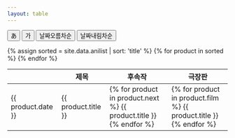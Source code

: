 ```yaml
---
layout: table
---
```


<button id="switchJapaneseBtn">あ</button>
<button id="switchKoreanBtn">가</button>
<button id="sortDateAscBtn">날짜오름차순</button>
<button id="sortDateDescBtn">날짜내림차순</button>

<table>
  <thead>
    <tr>
      <th></th>
      <th>제목</th>
      <th>후속작</th>
      <th>극장판</th>
    </tr>
  </thead>
  <tbody id="anilistTBody">
    {% assign sorted = site.data.anilist | sort: 'title' %}
    {% for product in sorted %}
      <tr>
        <td>{{ product.date }}</td>
        <td>{{ product.title }}</td>
        <td>
          {% for product in product.next %}
            {{ product.title }}<br>
          {% endfor %}
        </td>
        <td>
          {% for product in product.film %}
            {{ product.title }}<br>
          {% endfor %}
        </td>
      </tr>
    {% endfor %}
  </tbody>
</table>

<script>
  
  let tbody = document.getElementById('anilistTbody');
  
  function sortDateAsc(){
    tbody.innerHTML = `
      {% assign sorted = site.data.anilist | sort: 'date' %}
      {% for product in sorted %}
        <tr>
          <td>{{ product.date }}</td>
          <td>{{ product.title }}</td>
          <td>
            {% for product in product.next %}
              {{ product.title }}<br>
            {% endfor %}
          </td>
          <td>
            {% for product in product.film %}
              {{ product.title }}<br>
            {% endfor %}
          </td>
        </tr>
      {% endfor %}
    `;
  }

</script>
